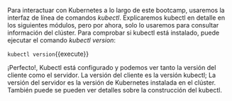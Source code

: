 Para interactuar con Kubernetes a lo largo de este bootcamp, usaremos la interfaz de línea de comandos *kubectl*. Explicaremos kubectl en detalle en los siguientes módulos, pero por ahora, solo lo usaremos para consultar información del clúster.
Para comprobar si kubectl está instalado, puede ejecutar el comando *kubectl version*:

`kubectl version`{{execute}}

¡Perfecto!, Kubectl está configurado y podemos ver tanto la versión del cliente como el servidor. La versión del cliente es la versión kubectl; La versión del servidor es la versión de Kubernetes instalada en el clúster. También puede se pueden ver detalles sobre la construcción del kubectl.
